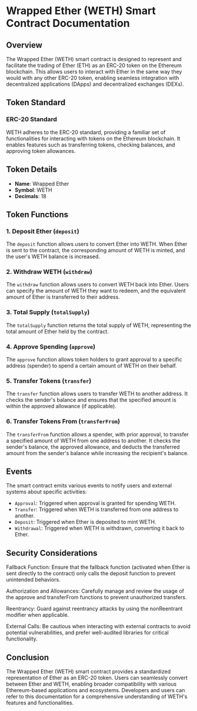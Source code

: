 # Wrapped Ether (WETH) Smart Contract Documentation

## Overview

The Wrapped Ether (WETH) smart contract is designed to represent and facilitate the trading of Ether (ETH) as an ERC-20 token on the Ethereum blockchain. This allows users to interact with Ether in the same way they would with any other ERC-20 token, enabling seamless integration with decentralized applications (DApps) and decentralized exchanges (DEXs).

## Token Standard

### ERC-20 Standard

WETH adheres to the ERC-20 standard, providing a familiar set of functionalities for interacting with tokens on the Ethereum blockchain. It enables features such as transferring tokens, checking balances, and approving token allowances.

## Token Details

- **Name**: Wrapped Ether
- **Symbol**: WETH
- **Decimals**: 18

## Token Functions

### 1. Deposit Ether (`deposit`)

The `deposit` function allows users to convert Ether into WETH. When Ether is sent to the contract, the corresponding amount of WETH is minted, and the user's WETH balance is increased.

### 2. Withdraw WETH (`withdraw`)

The `withdraw` function allows users to convert WETH back into Ether. Users can specify the amount of WETH they want to redeem, and the equivalent amount of Ether is transferred to their address.

### 3. Total Supply (`totalSupply`)

The `totalSupply` function returns the total supply of WETH, representing the total amount of Ether held by the contract.

### 4. Approve Spending (`approve`)

The `approve` function allows token holders to grant approval to a specific address (spender) to spend a certain amount of WETH on their behalf.

### 5. Transfer Tokens (`transfer`)

The `transfer` function allows users to transfer WETH to another address. It checks the sender's balance and ensures that the specified amount is within the approved allowance (if applicable).

### 6. Transfer Tokens From (`transferFrom`)

The `transferFrom` function allows a spender, with prior approval, to transfer a specified amount of WETH from one address to another. It checks the sender's balance, the approved allowance, and deducts the transferred amount from the sender's balance while increasing the recipient's balance.

## Events

The smart contract emits various events to notify users and external systems about specific activities:

- `Approval`: Triggered when approval is granted for spending WETH.
- `Transfer`: Triggered when WETH is transferred from one address to another.
- `Deposit`: Triggered when Ether is deposited to mint WETH.
- `Withdrawal`: Triggered when WETH is withdrawn, converting it back to Ether.

## Security Considerations
Fallback Function: Ensure that the fallback function (activated when Ether is sent directly to the contract) only calls the deposit function to prevent unintended behaviors.

Authorization and Allowances: Carefully manage and review the usage of the approve and transferFrom functions to prevent unauthorized transfers.

Reentrancy: Guard against reentrancy attacks by using the nonReentrant modifier when applicable.

External Calls: Be cautious when interacting with external contracts to avoid potential vulnerabilities, and prefer well-audited libraries for critical functionality.

## Conclusion

The Wrapped Ether (WETH) smart contract provides a standardized representation of Ether as an ERC-20 token. Users can seamlessly convert between Ether and WETH, enabling broader compatibility with various Ethereum-based applications and ecosystems. Developers and users can refer to this documentation for a comprehensive understanding of WETH's features and functionalities.